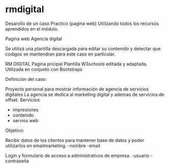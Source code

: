 # rmdigital

Desarollo de un caso Practico (pagina web)
Utilizando todos los recursos aprendidos en el módulo.

Pagina web Agencia digital

Se utilizá una plantilla descargada para editar su contenido y detectar que codigos se mantendran para este caso en particular.

RM DIGITAL 
Pagina pricipal Plantilla W3schools editada y adaptada.
Utilizada en conjunto con Bootstraps

Definición del caso:

Proyecto personal para mostrar información de agencia de servicios digitales
La agencia se dedica al marketing digital y ademas de servicios de offset.
Servicios:

- impresiones 
- contenido 
- servios web 

Objetivo:

Recibir datos de los clientes para mantener base de datos y poder utilizarlos en emailmarketing.
-nombre 
-email

Login y formulario de acceso a administrativos de empresa.
-usuario 
-contraseña







